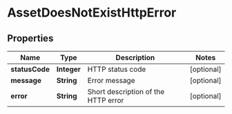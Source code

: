 

# AssetDoesNotExistHttpError


## Properties

| Name | Type | Description | Notes |
|------------ | ------------- | ------------- | -------------|
|**statusCode** | **Integer** | HTTP status code |  [optional] |
|**message** | **String** | Error message |  [optional] |
|**error** | **String** | Short description of the HTTP error |  [optional] |




